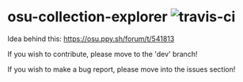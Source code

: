 # osu-collection-explorer ![travis-ci](https://travis-ci.org/otaku-overclocks/osu-collection-explorer.svg?branch=master)

Idea behind this:
https://osu.ppy.sh/forum/t/541813


If you wish to contribute, please move to the 'dev' branch!

If you wish to make a bug report, please move into the issues section!

<!--TODO: THIS-->
